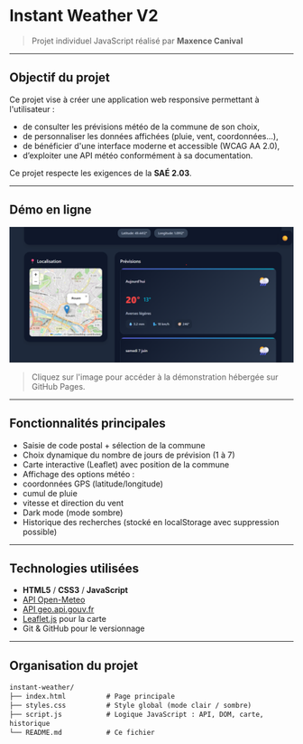#  Instant Weather V2

> Projet individuel JavaScript réalisé par **Maxence Canival**

---

##  Objectif du projet

Ce projet vise à créer une application web responsive permettant à l'utilisateur :

- de consulter les prévisions météo de la commune de son choix,
- de personnaliser les données affichées (pluie, vent, coordonnées...),
- de bénéficier d'une interface moderne et accessible (WCAG AA 2.0),
- d’exploiter une API météo conformément à sa documentation.

Ce projet respecte les exigences de la **SAÉ 2.03**.

---

##  Démo en ligne

[![Voir la démo Instant Weather](démo.png)](https://mcmt27.github.io/SAE23/)

> Cliquez sur l'image pour accéder à la démonstration hébergée sur GitHub Pages.

---

##  Fonctionnalités principales

-  Saisie de code postal + sélection de la commune
-  Choix dynamique du nombre de jours de prévision (1 à 7)
-  Carte interactive (Leaflet) avec position de la commune
-  Affichage des options météo :
  - coordonnées GPS (latitude/longitude)
  - cumul de pluie
  - vitesse et direction du vent
-  Dark mode (mode sombre)
-  Historique des recherches (stocké en localStorage avec suppression possible)

---

## Technologies utilisées

- **HTML5** / **CSS3** / **JavaScript**
- [API Open-Meteo](https://open-meteo.com/)
- [API geo.api.gouv.fr](https://geo.api.gouv.fr/)
- [Leaflet.js](https://leafletjs.com/) pour la carte
- Git & GitHub pour le versionnage

---

## Organisation du projet

```
instant-weather/
├── index.html          # Page principale
├── styles.css          # Style global (mode clair / sombre)
├── script.js           # Logique JavaScript : API, DOM, carte, historique
└── README.md           # Ce fichier
```
